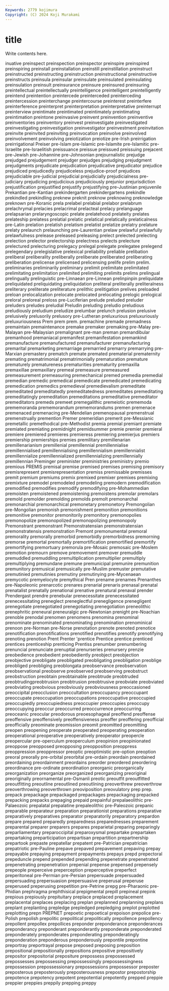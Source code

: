 ```yaml
---
Keywords: 2779 kojimura
Copyright: (C) 2024 Koji Murakami
---
```


# title

Write contents here.



inuative preinspect preinspection preinspector preinspire preinspired
preinspiring preinstall preinstallation preinstill preinstillation preinstruct preinstructed preinstructing preinstruction preinstructional
preinstructive preinstructs preinsula preinsular preinsulate preinsulated preinsulating preinsulation preinsult preinsurance
preinsure preinsured preinsuring preintellectual preintellectually preintelligence preintelligent preintelligently preintend preintention
preintercede preinterceded preinterceding preintercession preinterchange preintercourse preinterest preinterfere preinterference preinterpret
preinterpretation preinterpretative preinterrupt preinterview preintimate preintimated preintimately preintimating preintimation preintone
preinvasive preinvent preinvention preinventive preinventories preinventory preinvest preinvestigate preinvestigated preinvestigating
preinvestigation preinvestigator preinvestment preinvitation preinvite preinvited preinviting preinvocation preinvolve preinvolved
preinvolvement preinvolving preiotization preiotize pre-Irish preirrigation preirrigational Preiser pre-Islam pre-Islamic
pre-Islamite pre-Islamitic pre-Israelite pre-Israelitish preissuance preissue preissued preissuing prejacent pre-Jewish
pre-Johannine pre-Johnsonian prejournalistic prejudge prejudged prejudgement prejudger prejudges prejudging prejudgment
prejudgments prejudicate prejudication prejudicative prejudicator prejudice prejudiced prejudicedly prejudiceless prejudice-proof
prejudices prejudiciable pre-judicial prejudicial prejudicially prejudicialness pre-judiciary prejudicing prejudicious prejudiciously
prejunior prejurisdiction prejustification prejustified prejustify prejustifying pre-Justinian prejuvenile Prekantian pre-Kantian
prekindergarten prekindergartens prekindle prekindled prekindling preknew preknit preknow preknowing preknowledge
preknown pre-Koranic prela prelabel prelabial prelabor prelabrum prelachrymal prelacies prelacrimal
prelacteal prelacy prelanguage prelapsarian prelaryngoscopic prelate prelatehood prelateity prelates prelateship
prelatess prelatial prelatic prelatical prelatically prelaticalness pre-Latin prelation prelatish prelatism
prelatist prelatize prelatry prelature prelaty prelaunch prelaunching pre-Laurentian prelaw prelawful
prelawfully prelawfulness prelease preleased preleasing prelect prelected prelecting prelection prelector
prelectorship prelectress prelects prelecture prelectured prelecturing prelegacy prelegal prelegate prelegatee
prelegend prelegendary prelegislative prelexical preliability preliable prelibation preliberal preliberality preliberally
preliberate preliberated preliberating preliberation prelicense prelicensed prelicensing prelife prelim prelim.
preliminaries preliminarily preliminary prelimit prelimitate prelimitated prelimitating prelimitation prelimited prelimiting
prelimits prelims prelingual prelingually prelinguistic pre-Linnaean pre-Linnean prelinpinpin preliquidate preliquidated
preliquidating preliquidation preliteral preliterally preliteralness preliterary preliterate preliterature prelithic prelitigation
prelives preloaded preloan prelocalization prelocate prelocated prelocating prelogic prelogical preloral
preloreal preloss pre-Luciferian prelude preluded preluder preluders preludes preludial Preludin
preluding preludio preludious preludiously preludium preludize prelumbar prelunch prelusion prelusive
prelusively prelusorily prelusory pre-Lutheran preluxurious preluxuriously preluxuriousness Prem prem prem.
premachine premade premadness premaintain premaintenance premake premaker premaking pre-Malay pre-Malayan
pre-Malaysian premalignant pre-man preman premandibular premanhood premaniacal premanifest premanifestation premankind
premanufacture premanufactured premanufacturer premanufacturing premarital premarketing premarriage premarried premarry premarrying
pre-Marxian premastery prematch premate premated prematerial prematernity premating prematrimonial prematrimonially
prematuration premature prematurely prematureness prematurities prematurity premaxilla premaxillae premaxillary premeal
premeasure premeasured premeasurement premeasuring premechanical premed premedia premedial premedian premedic
premedical premedicate premedicated premedicating premedication premedics premedieval premedievalism premeditate premeditated
premeditatedly premeditatedness premeditates premeditating premeditatingly premeditation premeditations premeditative premeditator premeditators
premeds premeet premegalithic premeiotic prememoda prememoranda prememorandum prememorandums premen premenace
premenaced premenacing pre-Mendelian premenopausal premenstrual premenstrually premention Premer premeridian premerit
pre-Messianic premetallic premethodical pre-Methodist premia premial premiant premiate premiated premiating
premidnight premidsummer premie premier premieral premiere premiered premieres premieress premiering
premierjus premiers premiership premierships premies premilitary premillenarian premillenarianism premillenial premillennial
premillennialise premillennialised premillennialising premillennialism premillennialist premillennialize premillennialized premillennializing premillennially premillennian
Preminger preminister preministries preministry premio premious PREMIS premisal premise premised
premises premising premisory premisrepresent premisrepresentation premiss premissable premisses premit premium
premiums premix premixed premixer premixes premixing premixture premodel premodeled premodeling
premodern premodification premodified premodifies premodify premodifying pre-Mohammedian premoisten premoistened premoistening
premoistens premolar premolars premold premolder premolding premolds premolt premonarchal premonarchial
premonarchical premonetary premonetory Premongolian pre-Mongolian premonish premonishment premonition premonitions premonitive
premonitor premonitorily premonitory premonopolies premonopolize premonopolized premonopolizing premonopoly Premonstrant premonstrant
Premonstratensian premonstratensian premonstratensis premonstration Premont premonumental premoral premorality premorally premorbid
premorbidly premorbidness premorning premorse premortal premortally premortification premortified premortify premortifying
premortuary premorula pre-Mosaic premosaic pre-Moslem premotion premourn premove premovement premover
premuddle premuddled premuddling premultiplication premultiplier premultiply premultiplying premundane premune premunicipal
premunire premunition premunitory premusical premusically pre-Muslim premuster premutative premutinied premutinies
premutiny premutinying pre-Mycenaean premycotic premyelocyte premythical Pren prename prenames Prenanthes
pre-Napoleonic prenarcotic prenares prenarial prenaris prenasal prenatal prenatalist prenatally prenational
prenative prenatural prenaval prender Prendergast prendre prenebular prenecessitate prenecessitated prenecessitating
preneglect preneglectful prenegligence prenegligent prenegotiate prenegotiated prenegotiating prenegotiation preneolithic prenephritic
preneural preneuralgic pre-Newtonian prenight pre-Noachian prenoble prenodal prenomen prenomens prenomina
prenominal prenominate prenominated prenominating prenomination prenominical prenoon pre-Norman pre-Norse prenotation
prenote prenoted prenotice prenotification prenotifications prenotified prenotifies prenotify prenotifying prenoting
prenotion Prent Prenter 'prentice Prentice prentice prenticed prentices prenticeship prenticing
Prentiss prenumber prenumbering prenuncial prenunciate prenuptial prenurseries prenursery prenzie preobedience
preobedient preobediently preobject preobjection preobjective preobligate preobligated preobligating preobligation preoblige
preobliged preobliging preoblongata preobservance preobservation preobservational preobserve preobserved preobserving preobstruct
preobstruction preobtain preobtainable preobtrude preobtruded preobtrudingpreobtrusion preobtrusion preobtrusive preobviate preobviated
preobviating preobvious preobviously preobviousness preoccasioned preoccipital preocclusion preoccultation preoccupancy preoccupant
preoccupate preoccupation preoccupations preoccupative preoccupied preoccupiedly preoccupiedness preoccupier preoccupies preoccupy
preoccupying preoccur preoccurred preoccurrence preoccurring preoceanic preocular preodorous preoesophageal preoffend
preoffense preoffensive preoffensively preoffensiveness preoffer preoffering preofficial preofficially preominate preomission
preomit preomitted preomitting preopen preopening preoperate preoperated preoperating preoperation preoperational
preoperative preoperatively preoperator preopercle preopercular pre-operculum preoperculum preopinion preopinionated preoppose
preopposed preopposing preopposition preoppress preoppression preoppressor preoptic preoptimistic pre-option preoption
preoral preorally pre-orbital preorbital pre-ordain preordain preordained preordaining preordainment preordains
preorder preordered preordering preordinance pre-ordinate preordination preorganic preorganically preorganization preorganize
preorganized preorganizing preoriginal preoriginally preornamental pre-Osmanli preotic preoutfit preoutfitted preoutfitting
preoutline preoutlined preoutlining preoverthrew preoverthrow preoverthrowing preoverthrown preoviposition preovulatory prep
prep. prepack prepackage prepackaged prepackages prepackaging prepacked prepacking prepacks prepaging
prepaid prepainful prepalaeolithic pre-Palaeozoic prepalatal prepalatine prepaleolithic pre-Paleozoic prepanic preparable
preparateur preparation preparationist preparations preparative preparatively preparatives preparator preparatorily preparatory
prepardon prepare prepared preparedly preparedness preparednesses preparement preparental preparer preparers
prepares preparietal preparing preparingly preparliamentary preparoccipital preparoxysmal prepartake prepartaken prepartaking
preparticipation prepartisan prepartition prepartnership prepartook prepaste prepatellar prepatent pre-Patrician prepatrician
prepatriotic pre-Pauline prepave prepaved prepavement prepaving prepay prepayable prepaying prepayment
prepayments prepays prepd prepectoral prepeduncle prepend prepended prepending prepenetrate prepenetrated
prepenetrating prepenetration prepenial prepense prepensed prepensely prepeople preperceive preperception preperceptive
preperfect preperitoneal pre-Permian pre-Persian prepersuade prepersuaded prepersuading prepersuasion prepersuasive preperusal
preperuse preperused preperusing prepetition pre-Petrine prepg pre-Pharaonic pre-Phidian prephragma prephthisical
prepigmental prepill prepineal prepink prepious prepiously prepituitary preplace preplaced preplacement
preplacental preplaces preplacing preplan preplanned preplanning preplans preplant preplanting prepledge
prepledged prepledging preplot preplotted preplotting prepn PREPNET prepoetic prepoetical prepoison
prepolice pre-Polish prepolish prepolitic prepolitical prepolitically prepollence prepollency prepollent prepollex
prepollices preponder preponderance preponderances preponderancy preponderant preponderantly preponderate preponderated preponderately
preponderates preponderating preponderatingly preponderation preponderous preponderously prepontile prepontine preportray preportrayal
prepose preposed preposing preposition prepositional prepositionally prepositions prepositive prepositively prepositor
prepositorial prepositure prepossess prepossessed prepossesses prepossessing prepossessingly prepossessingness prepossession prepossessionary
prepossessions prepossessor preposter preposterous preposterously preposterousness prepostor prepostorship prepotence prepotency
prepotent prepotential prepotently prepped preppie preppier preppies preppily prepping preppy
